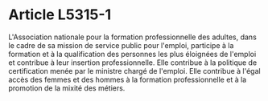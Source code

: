 # Article L5315-1

L'Association nationale pour la formation professionnelle des adultes, dans le cadre de sa mission de service public pour l'emploi, participe à la formation et à la qualification des personnes les plus éloignées de l'emploi et contribue à leur insertion professionnelle. Elle contribue à la politique de certification menée par le ministre chargé de l'emploi. Elle contribue à l'égal accès des femmes et des hommes à la formation professionnelle et à la promotion de la mixité des métiers.